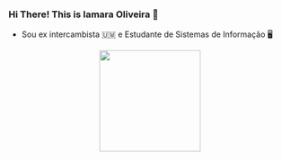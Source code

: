### Hi There! This is Iamara Oliveira 👋



-  Sou ex intercambista 🇺🇲 e Estudante de Sistemas de Informação 🖥️



<div align="center">
  <a href="https://github.com/IamaraOliveira">
  <img height="180em" src="https://github-readme-stats.vercel.app/api?username=iamaraoliveira&show_icons=true&theme=dracula&include_all_commits=true&count_private=true"/>

</div>


  
  ##
 

<!--
- 🌱 I’m currently learning ...
- 👯 I’m looking to collaborate on ...
- 🤔 I’m looking for help with ...
- 💬 Ask me about ...
- 📫 How to reach me: ...
- 😄 Pronouns: ...
- ⚡ Fun fact: ...
-->
